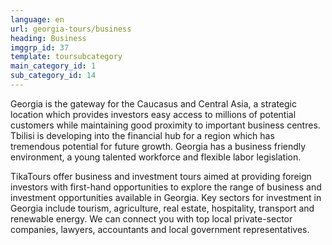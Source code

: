 ```yaml
---
language: en
url: georgia-tours/business
heading: Business
imggrp_id: 37
template: toursubcategory
main_category_id: 1
sub_category_id: 14
---
```

<div class="row content-row"><!-- 1479 (2)-->
<div class="col-xs-12 col-sm-6 col-md-6"><!-- 1972 -->

Georgia is the gateway for the Caucasus and Central Asia, a strategic location which
provides investors easy access to millions of potential customers while maintaining
good proximity to important business centres. Tbilisi is developing into the financial
hub for a region which has tremendous potential for future growth. Georgia has a
business friendly environment, a young talented workforce and flexible labor legislation.

</div>

<div class="col-xs-12 col-sm-6 col-md-6"><!-- 1973 -->

TikaTours offer business and investment tours aimed at providing foreign investors
with first\-hand opportunities to explore the range of business and investment opportunities
available in Georgia. Key sectors for investment in Georgia include tourism, agriculture,
real estate, hospitality, transport and renewable energy. We can connect you with
top local private\-sector companies, lawyers, accountants and local government representatives.

</div>

</div>
